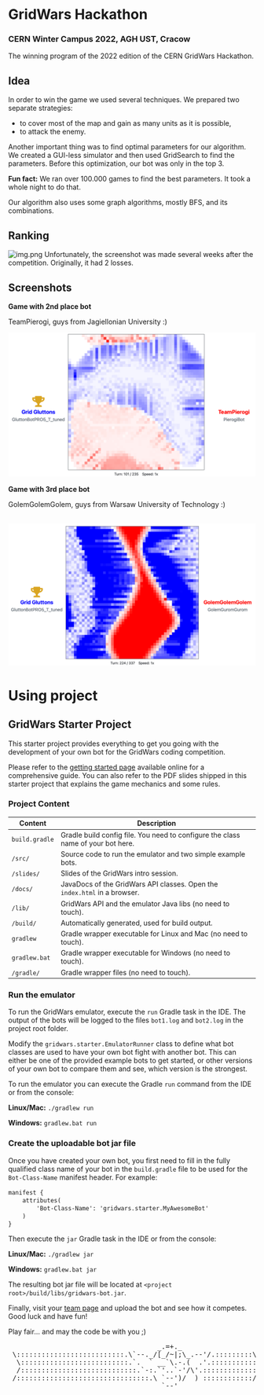 # GridWars Hackathon 
### CERN Winter Campus 2022, AGH UST, Cracow
The winning program of the 2022 edition of the CERN GridWars Hackathon.

## Idea
In order to win the game we used several techniques. We prepared two separate strategies: 
- to cover most of the map and gain as many units as it is possible,
- to attack the enemy.

Another important thing was to find optimal parameters for our algorithm. 
We created a GUI-less simulator and then used GridSearch to find the parameters.
Before this optimization, our bot was only in the top 3.

**Fun fact:** We ran over 100.000 games to find the best parameters. It took a whole night to do that.

Our algorithm also uses some graph algorithms, mostly BFS, and its combinations.

## Ranking
![img.png](images/img.png)
Unfortunately, the screenshot was made several weeks after the competition. Originally, it had 2 losses.

## Screenshots
**Game with 2nd place bot**

TeamPierogi, guys from Jagiellonian University :) 

![img_1.png](images/img_1.png)


**Game with 3rd place bot**

GolemGolemGolem, guys from Warsaw University of Technology :)

![img_2.png](images/img_2.png)
---

# Using project
## GridWars Starter Project

This starter project provides everything to get you going with the development of your own bot for the GridWars coding competition.

Please refer to the [getting started page](https://gridwars.cern.ch/docs/getting-started) available online for a comprehensive guide. You can also refer to the PDF slides shipped in this starter project that explains the game mechanics and some rules.

### Project Content

| Content        | Description |
|----------------|-------------|
| `build.gradle` | Gradle build config file. You need to configure the class name of your bot here. |
| `/src/`        | Source code to run the emulator and two simple example bots. |
| `/slides/`     | Slides of the GridWars intro session. |
| `/docs/`       | JavaDocs of the GridWars API classes. Open the `index.html` in a browser. |
| `/lib/`        | GridWars API and the emulator Java libs (no need to touch). |
| `/build/`      | Automatically generated, used for build output. |
| `gradlew`      | Gradle wrapper executable for Linux and Mac (no need to touch). |
| `gradlew.bat`  | Gradle wrapper executable for Windows (no need to touch). |
| `/gradle/`     | Gradle wrapper files (no need to touch). |

### Run the emulator

To run the GridWars emulator, execute the `run` Gradle task in the IDE. The output of the bots will be logged to the files `bot1.log` and `bot2.log` in the project root folder.

Modify the `gridwars.starter.EmulatorRunner` class to define what bot classes are used to have your own bot fight with another bot. This can either be one of the provided example bots to get started, or other versions of your own bot to compare them and see, which version is the strongest.

To run the emulator you can execute the Gradle `run` command from the IDE or from the console:

**Linux/Mac:** `./gradlew run`

**Windows:** `gradlew.bat run`

### Create the uploadable bot jar file

Once you have created your own bot, you first need to fill in the fully qualified class name of your bot in the `build.gradle` file to be used for the `Bot-Class-Name` manifest header. For example:

```
manifest {
    attributes( 
        'Bot-Class-Name': 'gridwars.starter.MyAwesomeBot'
    )
}
```

Then execute the `jar` Gradle task in the IDE or from the console:

**Linux/Mac:** `./gradlew jar`

**Windows:** `gradlew.bat jar`

The resulting bot jar file will be located at `<project root>/build/libs/gridwars-bot.jar`.

Finally, visit your [team page](https://gridwars.cern.ch/team) and upload the bot and see how it competes. Good luck and have fun!

Play fair... and may the code be with you ;)

<pre>
                                    _.=+._
 \::::::::::::::::::::::::::.\`--._/[_/~|;\_.--'/.:::::::::\
  \::::::::::::::::::::::::::.`.  ` __`\.-.(  .'.:::::::::::\
  /::::::::::::::::::::::::::::.`-:.`'..`-'/\'.:::::::::::::/
 /::::::::::::::::::::::::::::::::.\ `--')/  ) ::::::::::::/
                                     `--'
</pre>
